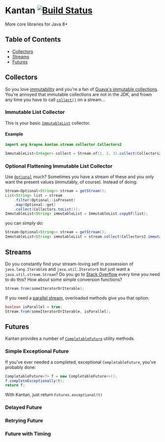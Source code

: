 # Kantan [![Build Status](https://travis-ci.org/dhsu/kantan.svg?branch=master)](https://travis-ci.org/dhsu/kantan)

More core libraries for Java 8+

## Table of Contents

* [Collectors](#collectors)
* [Streams](#streams)
* [Futures](#futures)



## Collectors

So you love [immutability](http://www.javapractices.com/topic/TopicAction.do?Id=29) and you're a
fan of [Guava's immutable collections](https://github.com/google/guava/wiki/ImmutableCollectionsExplained).
You're annoyed that immutable collections are not in the JDK, and frown any time you have to
call [`collect()`](http://docs.oracle.com/javase/8/docs/api/java/util/stream/Stream.html#collect-java.util.stream.Collector-) on a stream...

### Immutable List Collector

This is your basic [`ImmutableList`](http://docs.guava-libraries.googlecode.com/git/javadoc/com/google/common/collect/ImmutableList.html) collector.

#### Example

```java
import org.krayne.kantan.stream.collector.Collectors2

ImmutableList<Integer> collect = Stream.of(1, 2, 3).collect(Collectors2.immutable().toList());
```

### Optional Flattening Immutable List Collector

Use [`Optional`](http://docs.oracle.com/javase/8/docs/api/java/util/Optional.html) much? Sometimes
you have a stream of these and you only want the present values (immutably, of course). Instead of doing:

```java
Stream<Optional<String>> stream = getStream();
List<String> list = stream
    .filter(Optional::isPresent)
    .map(Optional::get)
    .collect(Collectors.toList());
ImmutableList<String> immutableList = ImmutableList.copyOf(list);
```

you can simply do:

```java
Stream<Optional<String>> stream = getStream();
ImmutableList<String> immutableList = stream.collect(Collectors2.immutable().flatteningOptionals());
```



## Streams

Do you constantly find your stream-loving self in possession of `java.lang.Iterable`s and
`java.util.Iterator`s but just want a `java.util.stream.Stream`? Do you go to
[Stack Overflow](http://stackoverflow.com/questions/24511052/java8-iterator-to-stream) every time
you need to do this? How about some simple conversion functions?

```java
Stream.from(someIteratorOrIterable);
```

If you need a [parallel stream](http://zeroturnaround.com/rebellabs/java-parallel-streams-are-bad-for-your-health/),
overloaded methods give you that option.

```java
boolean isParallel = true;
Stream.from(someIteratorOrIterable, isParallel);
```



## Futures

Kantan provides a number of [`CompletableFuture`](http://docs.oracle.com/javase/8/docs/api/java/util/concurrent/CompletableFuture.html)
utility methods.

### Simple Exceptional Future

If you've ever needed a completed, exceptional `CompletableFuture`, you've probably done:

```java
CompletableFuture<?> f = new CompletableFuture<>();
f.completeExceptionally(t);
return f;
```

With Kantan, just return ```Futures.exceptional(t)```

### Delayed Future

### Retrying Future

### Future with Timing
